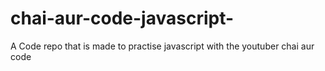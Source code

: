 # chai-aur-code-javascript-
A Code repo that is made to practise javascript with the youtuber chai aur code
